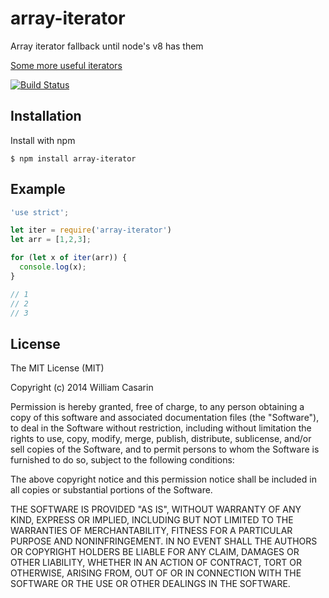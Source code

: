 # array-iterator

  Array iterator fallback until node's v8 has them
  
  [Some more useful iterators](https://github.com/jb55/generators/wiki/Registry)

  [![Build Status](https://travis-ci.org/jb55/array-iterator.svg)](https://travis-ci.org/jb55/array-iterator)

## Installation

  Install with npm

    $ npm install array-iterator

## Example

```js
'use strict';

let iter = require('array-iterator')
let arr = [1,2,3];

for (let x of iter(arr)) {
  console.log(x);
}

// 1
// 2
// 3

```

## License

  The MIT License (MIT)

  Copyright (c) 2014 William Casarin

  Permission is hereby granted, free of charge, to any person obtaining a copy
  of this software and associated documentation files (the "Software"), to deal
  in the Software without restriction, including without limitation the rights
  to use, copy, modify, merge, publish, distribute, sublicense, and/or sell
  copies of the Software, and to permit persons to whom the Software is
  furnished to do so, subject to the following conditions:

  The above copyright notice and this permission notice shall be included in
  all copies or substantial portions of the Software.

  THE SOFTWARE IS PROVIDED "AS IS", WITHOUT WARRANTY OF ANY KIND, EXPRESS OR
  IMPLIED, INCLUDING BUT NOT LIMITED TO THE WARRANTIES OF MERCHANTABILITY,
  FITNESS FOR A PARTICULAR PURPOSE AND NONINFRINGEMENT. IN NO EVENT SHALL THE
  AUTHORS OR COPYRIGHT HOLDERS BE LIABLE FOR ANY CLAIM, DAMAGES OR OTHER
  LIABILITY, WHETHER IN AN ACTION OF CONTRACT, TORT OR OTHERWISE, ARISING FROM,
  OUT OF OR IN CONNECTION WITH THE SOFTWARE OR THE USE OR OTHER DEALINGS IN
  THE SOFTWARE.
